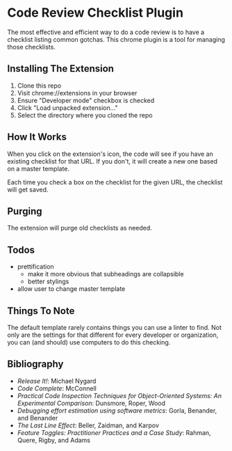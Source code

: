 Code Review Checklist Plugin
===========================

The most effective and efficient way to do a code review is to have a checklist listing common gotchas.
This chrome plugin is a tool for managing those checklists.

Installing The Extension
------------------------

  1. Clone this repo
  2. Visit chrome://extensions in your browser
  3. Ensure "Developer mode" checkbox is checked
  4. Click "Load unpacked extension..."
  5. Select the directory where you cloned the repo

How It Works
------------
When you click on the extension's icon, the code will see if you have an existing checklist for that URL.
If you don't, it will create a new one based on a master template.

Each time you check a box on the checklist for the given URL, the checklist will
get saved.

Purging
-------
The extension will purge old checklists as needed.

Todos
-----

  * prettification
    * make it more obvious that subheadings are collapsible
    * better stylings
  * allow user to change master template

Things To Note
--------------
The default template rarely contains things you can use a linter to find. Not only
are the settings for that different for every developer or organization, you can (and should)
use computers to do this checking.

Bibliography
------------
  * _Release It!_: Michael Nygard
  * _Code Complete_: McConnell
  * _Practical Code Inspection Techniques for Object-Oriented Systems: An Experimental Comparison_: Dunsmore, Roper, Wood
  * _Debugging effort estimation using software metrics_: Gorla, Benander, and Benander
  * _The Last Line Effect_: Beller, Zaidman, and Karpov
  * _Feature Toggles: Practitioner Practices and a Case Study_: Rahman, Quere, Rigby, and Adams
